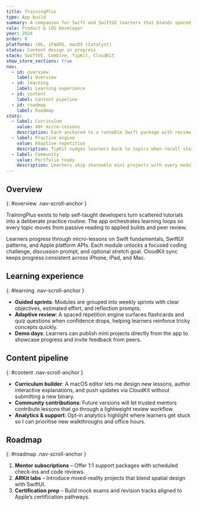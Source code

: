 ```yaml
---
title: TrainingPlus
type: App build
summary: A companion for Swift and SwiftUI learners that blends spaced repetition, coding challenges, and portfolio-ready mini projects.
role: Product & iOS Developer
year: 2024
order: 8
platforms: iOS, iPadOS, macOS (Catalyst)
status: Content design in progress
stack: SwiftUI, Combine, TipKit, CloudKit
show_store_sections: true
nav:
  - id: overview
    label: Overview
  - id: learning
    label: Learning experience
  - id: content
    label: Content pipeline
  - id: roadmap
    label: Roadmap
stats:
  - label: Curriculum
    value: 40+ micro-lessons
    description: Each anchored to a runnable Swift package with review prompts.
  - label: Practice engine
    value: Adaptive repetition
    description: TipKit nudges learners back to topics when recall starts to fade.
  - label: Community
    value: Portfolio ready
    description: Learners ship shareable mini projects with every module.
---
```

## Overview
{: #overview .nav-scroll-anchor }

TrainingPlus exists to help self-taught developers turn scattered tutorials into a deliberate practice routine. The app orchestrates learning loops so every topic moves from passive reading to applied builds and peer review.

Learners progress through micro-lessons on Swift fundamentals, SwiftUI patterns, and Apple platform APIs. Each module unlocks a focused coding challenge, discussion prompt, and optional stretch goal. CloudKit sync keeps progress consistent across iPhone, iPad, and Mac.

## Learning experience
{: #learning .nav-scroll-anchor }

- **Guided sprints**: Modules are grouped into weekly sprints with clear objectives, estimated effort, and reflection prompts.
- **Adaptive review**: A spaced repetition engine surfaces flashcards and quiz questions when confidence drops, helping learners reinforce tricky concepts quickly.
- **Demo days**: Learners can publish mini projects directly from the app to showcase progress and invite feedback from peers.

## Content pipeline
{: #content .nav-scroll-anchor }

- **Curriculum builder**: A macOS editor lets me design new lessons, author interactive explanations, and push updates via CloudKit without submitting a new binary.
- **Community contributions**: Future versions will let trusted mentors contribute lessons that go through a lightweight review workflow.
- **Analytics & support**: Opt-in analytics highlight where learners get stuck so I can prioritise new walkthroughs and office hours.

## Roadmap
{: #roadmap .nav-scroll-anchor }

1. **Mentor subscriptions** – Offer 1:1 support packages with scheduled check-ins and code reviews.
2. **ARKit labs** – Introduce mixed-reality projects that blend spatial design with SwiftUI.
3. **Certification prep** – Build mock exams and revision tracks aligned to Apple’s certification pathways.
